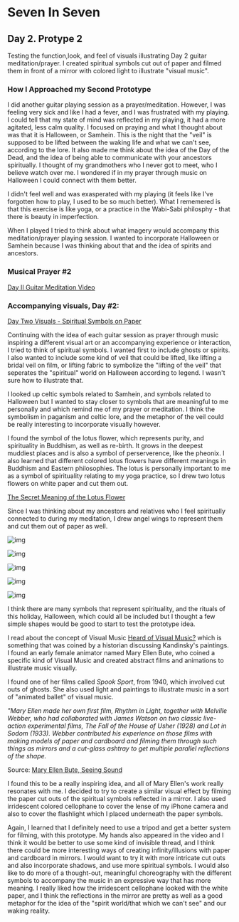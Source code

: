 # Seven In Seven 

## Day 2. Protype 2

Testing the function,look, and feel of visuals illustrating Day 2 guitar meditation/prayer. I created spiritual symbols cut out of paper and filmed them in front of a mirror with colored light to illustrate "visual music".

### How I Approached my Second Prototype

I did another guitar playing session as a prayer/meditation. However, I was feeling very sick and like I had a fever, and I was frustrated with my playing. I could tell that my state of mind was reflected in my playing, it had a more agitated, less calm quality. I focused on praying and what I thought about was that it is Halloween, or Samhein. This is the night that the "veil" is supposed to be lifted between the waking life and what we can't see, according to the lore. It also made me think about the idea of the Day of the Dead, and the idea of being able to communicate with your ancestors spiritually. I thought of my grandmothers who I never got to meet, who I believe watch over me. I wondered if in my prayer through music on Halloween I could connect with them better. 

I didn't feel well and was exasperated with my playing (it feels like I've forgotten how to play, I used to be so much better). What I rememered is that this exercise is like yoga, or a practice in the Wabi-Sabi philosphy - that there is beauty in imperfection. 

When I played I tried to think about what imagery would accompany this meditation/prayer playing session. I wanted to incorporate Halloween or Samhein because I was thinking about that and the idea of spirits and ancestors. 

### Musical Prayer #2

[Day II Guitar Meditation Video](https://www.youtube.com/watch?v=ONFS-ZlYcek)

### Accompanying visuals, Day #2:

[Day Two Visuals - Spiritual Symbols on Paper](https://www.youtube.com/watch?v=zVY_mZ1hBm4)

Continuing with the idea of each guitar session as prayer through music inspiring a different visual art or an accompanying experience or interaction, I tried to think of spiritual symbols. I wanted first to include ghosts or spirits. I also wanted to include some kind of veil that could be lifted, like lifting a bridal veil on film, or lifting fabric to symbolize the "lifting of the veil" that seperates the "spiritual" world on Halloween according to legend. I wasn't sure how to illustrate that.

I looked up celtic symbols related to Samhein, and symbols related to Halloween but I wanted to stay closer to symbols that are meaningful to me personally and which remind me of my prayer or meditation. I think the symbolism in paganism and celtic lore, and the metaphor of the veil could be really interesting to incorporate visually however. 

I found the symbol of the lotus flower, which represents purity, and spirituality in Buddhism, as well as re-birth. It grows in the deepest muddiest places and is also a symbol of perserverence, like the pheonix. I also learned that different colored lotus flowers have different meanings in Buddhism and Eastern philosophies. The lotus is personally important to me as a symbol of spirituality relating to my yoga practice, so I drew two lotus flowers on white paper and cut them out. 

[The Secret Meaning of the Lotus Flower](https://www.townandcountrymag.com/leisure/arts-and-culture/a9550430/lotus-flower-meaning/)

Since I was thinking about my ancestors and relatives who I feel spiritually connected to during my meditation, I drew angel wings to represent them and cut them out of paper as well. 


![img](img/cutout1.JPEG)

![img](img/cutout2.JPEG)

![img](img/cutout3.JPEG)

![img](img/cutout4.JPEG)

![img](img/cutout5.JPEG)

I think there are many symbols that represent spirituality, and the rituals of this holiday, Halloween, which could all be included but I thought a few simple shapes would be good to start to test the prototype idea. 

I read about the concept of Visual Music [Heard of Visual Music?](https://www.wired.com/2011/05/visual-music-paul-prudence/) which is something that was coined by a historian discussing Kandinsky's paintings. I found an early female animator named Mary Ellen Bute, who coined a specific kind of Visual Music and created abstract films and animations to illustrate music visually. 

I found one of her films called *Spook Sport*, from 1940, which involved cut outs of ghosts. She also used light and paintings to illustrate music in a sort of "animated ballet" of visual music. 

*"Mary Ellen made her own first film, *Rhythm in Light*, together with Melville Webber, who had collaborated with James Watson on two classic live-action experimental films, *The Fall of the House of Usher (1928)* and *Lot in Sodom (1933).* Webber contributed his experience on those films with making models of paper and cardboard and filming them through such things as mirrors and a cut-glass ashtray to get multiple parallel reflections of the shape.*

Source: [Mary Ellen Bute, Seeing Sound](https://www.awn.com/mag/issue1.2/articles1.2/moritz1.2.html)

I found this to be a really inspiring idea, and all of Mary Ellen's work really resonates with me. I decided to try to create a similar visual effect by filming the paper cut outs of the spiritual symbols reflected in a mirror. I also used irridescent colored cellophane to cover the lense of my iPhone camera and also to cover the flashlight which I placed underneath the paper symbols. 

Again, I learned that I definitely need to use a tripod and get a better system for filming, with this prototype. My hands also appeared in the video and I think it would be better to use some kind of invisible thread, and I think there could be more interesting ways of creating infinity/illusions with paper and cardboard in mirrors. I would want to try it with more intricate cut outs and also incorporate shadows, and use more spiritual symbols. I would also like to do more of a thought-out, meaningful choreography with the different symbols to accompany the music in an expressive way that has more meaning. I really liked how the irridescent cellophane looked with the white paper, and I think the reflections in the mirror are pretty as well as a good metaphor for the idea of the "spirit world/that which we can't see" and our waking reality. 








